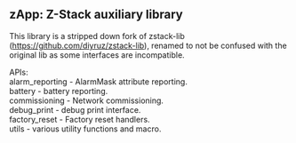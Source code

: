 ## zApp: Z-Stack auxiliary library
This library is a stripped down fork of zstack-lib (https://github.com/diyruz/zstack-lib),
renamed to not be confused with the original lib as some interfaces are incompatible.

APIs:  
alarm_reporting - AlarmMask attribute reporting.  
battery - battery reporting.  
commissioning - Network commissioning.  
debug_print - debug print interface.  
factory_reset - Factory reset handlers.  
utils - various utility functions and macro.  
